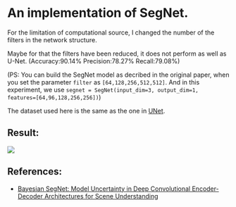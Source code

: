 # An implementation of SegNet.

For the limitation of computational source, I changed the number of the filters in the network structure.

Maybe for that the filters have been reduced, it does not perform as well as U-Net. (Accuracy:90.14% Precision:78.27% Recall:79.08%)

(PS: You can build the SegNet model as decribed in the original paper, when you set the parameter ```filter``` as ```[64,128,256,512,512]```. And in this experiment, we use ```segnet = SegNet(input_dim=3, output_dim=1, features=[64,96,128,256,256])```)

The dataset used here is the same as the one in [UNet](https://github.com/tianjiu233/segmentation-models/tree/master/UNet).

## Result:
![](https://github.com/huijianpzh/segmentation-models/blob/master/segnet/result.png)

## References:
* [Bayesian SegNet: Model Uncertainty in Deep Convolutional Encoder-Decoder Architectures for Scene Understanding](https://arxiv.org/pdf/1511.02680.pdf)
